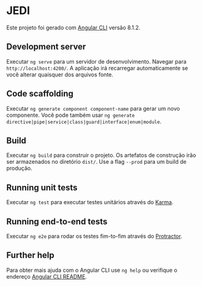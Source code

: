 # JEDI

Este projeto foi gerado com [Angular CLI](https://github.com/angular/angular-cli) versão 8.1.2.

## Development server

Executar `ng serve` para um servidor de desenvolvimento. Navegar para `http://localhost:4200/`. A aplicação irá recarregar automaticamente se você alterar quaisquer dos arquivos fonte.

## Code scaffolding

Executar `ng generate component component-name` para gerar um novo componente. Você pode também usar `ng generate directive|pipe|service|class|guard|interface|enum|module`.

## Build

Executar `ng build` para construir o projeto. Os artefatos de construção irão ser armazenados no diretório `dist/`. Use a flag `--prod` para um build de produção.

## Running unit tests

Executar `ng test` para executar testes unitários através do  [Karma](https://karma-runner.github.io).

## Running end-to-end tests

Executar `ng e2e` para rodar os testes fim-to-fim através do [Protractor](http://www.protractortest.org/).

## Further help

Para obter mais ajuda com o Angular CLI use `ng help` ou verifique o endereço [Angular CLI README](https://github.com/angular/angular-cli/blob/master/README.md).
